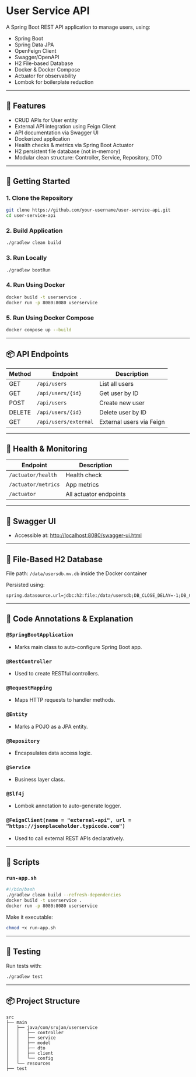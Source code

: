 # User Service API

A Spring Boot REST API application to manage users, using:

- Spring Boot
- Spring Data JPA
- OpenFeign Client
- Swagger/OpenAPI
- H2 File-based Database
- Docker & Docker Compose
- Actuator for observability
- Lombok for boilerplate reduction

---

## 🔧 Features

- CRUD APIs for User entity
- External API integration using Feign Client
- API documentation via Swagger UI
- Dockerized application
- Health checks & metrics via Spring Boot Actuator
- H2 persistent file database (not in-memory)
- Modular clean structure: Controller, Service, Repository, DTO

---

## 🚀 Getting Started

### 1. Clone the Repository

```bash
git clone https://github.com/your-username/user-service-api.git
cd user-service-api
```

### 2. Build Application

```bash
./gradlew clean build
```

### 3. Run Locally

```bash
./gradlew bootRun
```

### 4. Run Using Docker

```bash
docker build -t userservice .
docker run -p 8080:8080 userservice
```

### 5. Run Using Docker Compose

```bash
docker compose up --build
```

---

## 📦 API Endpoints

| Method | Endpoint             | Description         |
|--------|----------------------|---------------------|
| GET    | `/api/users`         | List all users      |
| GET    | `/api/users/{id}`    | Get user by ID      |
| POST   | `/api/users`         | Create new user     |
| DELETE | `/api/users/{id}`    | Delete user by ID   |
| GET    | `/api/users/external`| External users via Feign |

---

## 🧪 Health & Monitoring

| Endpoint              | Description             |
|-----------------------|-------------------------|
| `/actuator/health`    | Health check            |
| `/actuator/metrics`   | App metrics             |
| `/actuator`           | All actuator endpoints  |

---

## 📖 Swagger UI

- Accessible at: [http://localhost:8080/swagger-ui.html](http://localhost:8080/swagger-ui.html)

---

## 📁 File-Based H2 Database

File path: `/data/usersdb.mv.db` inside the Docker container

Persisted using:
```properties
spring.datasource.url=jdbc:h2:file:/data/usersdb;DB_CLOSE_DELAY=-1;DB_CLOSE_ON_EXIT=FALSE
```

---

## 🧩 Code Annotations & Explanation

### `@SpringBootApplication`
- Marks main class to auto-configure Spring Boot app.

### `@RestController`
- Used to create RESTful controllers.

### `@RequestMapping`
- Maps HTTP requests to handler methods.

### `@Entity`
- Marks a POJO as a JPA entity.

### `@Repository`
- Encapsulates data access logic.

### `@Service`
- Business layer class.

### `@Slf4j`
- Lombok annotation to auto-generate logger.

### `@FeignClient(name = "external-api", url = "https://jsonplaceholder.typicode.com")`
- Used to call external REST APIs declaratively.

---

## 📝 Scripts

### `run-app.sh`
```bash
#!/bin/bash
./gradlew clean build --refresh-dependencies
docker build -t userservice .
docker run -p 8080:8080 userservice
```

Make it executable:

```bash
chmod +x run-app.sh
```

---

## 🧪 Testing

Run tests with:
```bash
./gradlew test
```

---

## 📦 Project Structure

```
src
├── main
│   ├── java/com/srujan/userservice
│   │   ├── controller
│   │   ├── service
│   │   ├── model
│   │   ├── dto
│   │   ├── client
│   │   └── config
│   └── resources
├── test
```
